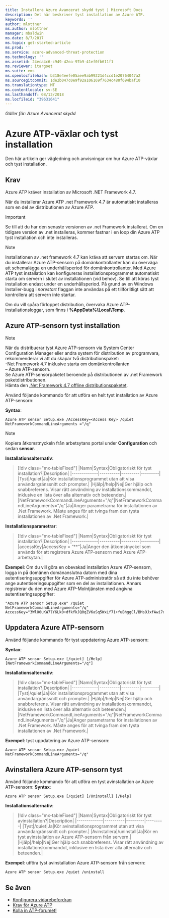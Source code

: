 ```yaml
---
title: Installera Azure Avancerat skydd tyst | Microsoft Docs
description: Det här beskriver tyst installation av Azure ATP.
keywords: ''
author: mlottner
ms.author: mlottner
manager: mbaldwin
ms.date: 8/7/2017
ms.topic: get-started-article
ms.prod: ''
ms.service: azure-advanced-threat-protection
ms.technology: ''
ms.assetid: 24eca4c6-c949-42ea-97b9-41ef0fb611f1
ms.reviewer: itargoet
ms.suite: ems
ms.openlocfilehash: b318e4eefe05aee9ab99221d4ccd1e20764047a2
ms.sourcegitcommit: 1de2b047c0e9f92a106169f7634c480f694baf10
ms.translationtype: MT
ms.contentlocale: sv-SE
ms.lasthandoff: 08/13/2018
ms.locfileid: "39631641"
---
```

*Gäller för: Azure Avancerat skydd*


# <a name="azure-atp-switches-and-silent-installation"></a>Azure ATP-växlar och tyst installation
Den här artikeln ger vägledning och anvisningar om hur Azure ATP-växlar och tyst installation.

## <a name="prerequisites"></a>Krav

Azure ATP kräver installation av Microsoft .NET Framework 4.7. 

När du installerar Azure ATP .net Framework 4.7 är automatiskt installeras som en del av distributionen av Azure ATP.

> [!IMPORTANT] 
> Se till att du har den senaste versionen av .net Framework installerat. Om en tidigare version av .net installeras, kommer fastnar i en loop din Azure ATP tyst installation och inte installeras. 

> [!NOTE] 
> Installationen av .net framework 4.7 kan kräva att servern startas om. När du installerar Azure ATP-sensorn på domänkontrollanter kan du överväga att schemalägga en underhållsperiod för domänkontrollanter.
Med Azure ATP tyst installation kan konfigureras installationsprogrammet automatiskt starta om servern i slutet av installationen (vid behov). Se till att köras tyst installation endast under en underhållsperiod. På grund av en Windows Installer-bugg i *norestart* flaggan inte användas på ett tillförlitligt sätt att kontrollera att servern inte startar.

Om du vill spåra förloppet distribution, övervaka Azure ATP-installationsloggar, som finns i **%AppData%\Local\Temp**.



## <a name="azure-atp-sensor-silent-installation"></a>Azure ATP-sensorn tyst installation

> [!NOTE]
> När du distribuerar tyst Azure ATP-sensorn via System Center Configuration Manager eller andra system för distribution av programvara, rekommenderar vi att du skapar två distributionspaket:</br>-Net Framework 4.7 inklusive starta om domänkontrollanten</br>– Azure ATP-sensorn. </br>Se Azure ATP-sensorpaketet beroende på distributionen av .net Framework paketdistributionen. </br>Hämta den [.Net Framework 4.7 offline distributionspaketet](https://www.microsoft.com/download/details.aspx?id=49982). 


Använd följande kommando för att utföra en helt tyst installation av Azure ATP-sensorn:


**Syntax**:

    Azure ATP sensor Setup.exe /AccessKey=<Access Key> /quiet NetFrameworkCommandLineArguments ="/q" 
   

> [!NOTE]
> Kopiera åtkomstnyckeln från arbetsytans portal under **Configuration** och sedan **sensor**.


**Installationsalternativ**:

> [!div class="mx-tableFixed"]
|Namn|Syntax|Obligatoriskt för tyst installation?|Description|
|-------------|----------|---------|---------|
|Tyst|/quiet|Ja|Kör installationsprogrammet utan att visa användargränssnitt och prompter.|
|Hjälp|/help|Nej|Ger hjälp och snabbreferens. Visar rätt användning av installationskommandot, inklusive en lista över alla alternativ och beteenden.|
|NetFrameworkCommandLineArguments="/q"|NetFrameworkCommandLineArguments="/q"|Ja|Anger parametrarna för installationen av .Net Framework. Måste anges för att tvinga fram den tysta installationen av .Net Framework.|

**Installationsparametrar**:

> [!div class="mx-tableFixed"]
|Namn|Syntax|Obligatoriskt för tyst installation?|Description|
|-------------|----------|---------|---------|
|accessKey|AccessKey = ”\*\*”|Ja|Anger den åtkomstnyckel som används för att registrera Azure ATP-sensorn med Azure ATP-arbetsytan.|

**Exempel**: Om du vill göra en obevakad installation Azure ATP-sensorn, logga in på domänen domänanslutna datorn med dina autentiseringsuppgifter för Azure ATP-administratör så att du inte behöver ange autentiseringsuppgifter som en del av installationen. Annars registrerar du den med Azure ATP-Molntjänsten med angivna autentiseringsuppgifter:

    "Azure ATP sensor Setup.exe" /quiet NetFrameworkCommandLineArguments="/q" 
    AccessKey="3WlO0uKW7lY6Lk0+dfkfkJQ0qZV6aSq5WxLf71+fuBhggCl/BMs9JxfAwi7oy9vYGviazUS1EPpzte7z8s4grw==" 
    

## <a name="update-the-azure-atp-sensor"></a>Uppdatera Azure ATP-sensorn

Använd följande kommando för tyst uppdatering Azure ATP-sensorn:

**Syntax**:

    Azure ATP sensor Setup.exe [/quiet] [/Help] [NetFrameworkCommandLineArguments="/q"]


**Installationsalternativ**:

> [!div class="mx-tableFixed"]
|Namn|Syntax|Obligatoriskt för tyst installation?|Description|
|-------------|----------|---------|---------|
|Tyst|/quiet|Ja|Kör installationsprogrammet utan att visa användargränssnitt och prompter.|
|Hjälp|/help|Nej|Ger hjälp och snabbreferens. Visar rätt användning av installationskommandot, inklusive en lista över alla alternativ och beteenden.|
|NetFrameworkCommandLineArguments="/q"|NetFrameworkCommandLineArguments="/q"|Ja|Anger parametrarna för installationen av .Net Framework. Måste anges för att tvinga fram den tysta installationen av .Net Framework.|


**Exempel**: tyst uppdatering av Azure ATP-sensorn:

    Azure ATP sensor Setup.exe /quiet NetFrameworkCommandLineArguments="/q"

## <a name="uninstall-the-azure-atp-sensor-silently"></a>Avinstallera Azure ATP-sensorn tyst

Använd följande kommando för att utföra en tyst avinstallation av Azure ATP-sensorn: **Syntax**:

    Azure ATP sensor Setup.exe [/quiet] [/Uninstall] [/Help]
    
**Installationsalternativ**:

> [!div class="mx-tableFixed"]
|Namn|Syntax|Obligatoriskt för tyst avinstallation?|Description|
|-------------|----------|---------|---------|
|Tyst|/quiet|Ja|Kör avinstallationsprogrammet utan att visa användargränssnitt och prompter.|
|Avinstallera|/uninstall|Ja|Kör en tyst avinstallation av Azure ATP-sensorn från servern.|
|Hjälp|/help|Nej|Ger hjälp och snabbreferens. Visar rätt användning av installationskommandot, inklusive en lista över alla alternativ och beteenden.|

**Exempel**: utföra tyst avinstallation Azure ATP-sensorn från servern:


    Azure ATP sensor Setup.exe /quiet /uninstall
    



## <a name="see-also"></a>Se även

- [Konfigurera vidarebefordran](configure-event-forwarding.md)
- [Krav för Azure ATP](atp-prerequisites.md)
- [Kolla in ATP-forumet!](https://aka.ms/azureatpcommunity)
